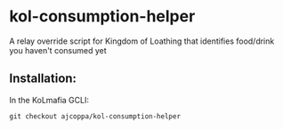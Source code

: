 # kol-consumption-helper
A relay override script for Kingdom of Loathing that identifies food/drink you haven't consumed yet

## Installation:

In the KoLmafia GCLI:
```
git checkout ajcoppa/kol-consumption-helper
```
